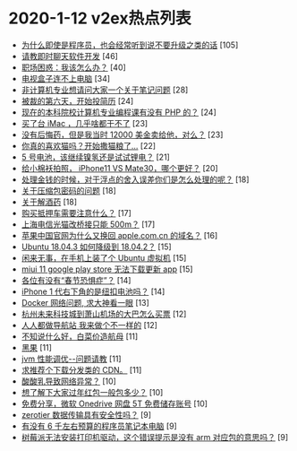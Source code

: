 # 2020-1-12 v2ex热点列表

+ [为什么即使是程序员，也会经常听到说不要升级之类的话](https://www.v2ex.com/t/637273#reply105) [105]
+ [请教即时聊天软件开发](https://www.v2ex.com/t/637211#reply46) [46]
+ [职场困惑：我该怎么办？](https://www.v2ex.com/t/637213#reply40) [40]
+ [电视盒子连不上电脑](https://www.v2ex.com/t/637220#reply34) [34]
+ [非计算机专业想请问大家一个关于笔记问题](https://www.v2ex.com/t/637238#reply28) [28]
+ [被裁的第六天，开始投简历](https://www.v2ex.com/t/637242#reply24) [24]
+ [现在的本科院校计算机专业编程课有没有 PHP 的？](https://www.v2ex.com/t/637252#reply24) [24]
+ [买了台 iMac ，几乎啥都干不了](https://www.v2ex.com/t/637265#reply23) [23]
+ [没有后悔药，但是我当时 12000 美金卖给他，对么？](https://www.v2ex.com/t/637301#reply23) [23]
+ [你真的喜欢猫吗？开始撒猫粮了...](https://www.v2ex.com/t/637203#reply22) [22]
+ [5 号电池，该继续镍氢还是试试锂电？](https://www.v2ex.com/t/637237#reply21) [21]
+ [给小棉袄拍照， iPhone11 VS Mate30，哪个更好？](https://www.v2ex.com/t/637291#reply20) [20]
+ [处理金钱的时候，对于浮点的舍入误差你们是怎么处理的呢？](https://www.v2ex.com/t/637240#reply18) [18]
+ [关于压缩包密码的问题](https://www.v2ex.com/t/637270#reply18) [18]
+ [关于解酒药](https://www.v2ex.com/t/637319#reply18) [18]
+ [购买抵押车需要注意什么？](https://www.v2ex.com/t/637222#reply17) [17]
+ [上海电信光猫改桥接只能 500m？](https://www.v2ex.com/t/637225#reply17) [17]
+ [苹果中国官网为什么又换回 apple.com.cn 的域名？](https://www.v2ex.com/t/637246#reply16) [16]
+ [Ubuntu 18.04.3 如何降级到 18.04.2？](https://www.v2ex.com/t/637274#reply15) [15]
+ [闲来无事，在手机上装了个 Ubuntu 虚拟机](https://www.v2ex.com/t/637275#reply15) [15]
+ [miui 11 google play store 无法下载更新 app](https://www.v2ex.com/t/637320#reply15) [15]
+ [各位有没有“春节恐惧症”？](https://www.v2ex.com/t/637253#reply14) [14]
+ [iPhone 1 代右下角的是纽扣电池吗？](https://www.v2ex.com/t/637260#reply14) [14]
+ [Docker 网络问题, 求大神看一眼](https://www.v2ex.com/t/637307#reply13) [13]
+ [杭州未来科技城到萧山机场的大巴怎么买票](https://www.v2ex.com/t/637212#reply12) [12]
+ [人人都做导航站 我来做个不一样的](https://www.v2ex.com/t/637241#reply12) [12]
+ [不知说什么好，白菜价造航母](https://www.v2ex.com/t/637209#reply11) [11]
+ [黑果](https://www.v2ex.com/t/637227#reply11) [11]
+ [jvm 性能调优--问题请教](https://www.v2ex.com/t/637245#reply11) [11]
+ [求推荐个下载分发类的 CDN。](https://www.v2ex.com/t/637286#reply11) [11]
+ [酸酸乳导致网络异常？](https://www.v2ex.com/t/637280#reply10) [10]
+ [想了解下大家过年红包一般包多少？](https://www.v2ex.com/t/637281#reply10) [10]
+ [免费分享，微软 Onedrive 网盘 5T 免费储存账号](https://www.v2ex.com/t/637285#reply10) [10]
+ [zerotier 数据传输具有安全性吗？](https://www.v2ex.com/t/637202#reply9) [9]
+ [有没有 6 千左右预算的程序员笔记本电脑](https://www.v2ex.com/t/637232#reply9) [9]
+ [树莓派无法安装打印机驱动，这个错误提示是没有 arm 对应包的意思吗？](https://www.v2ex.com/t/637251#reply9) [9]
